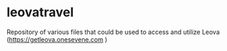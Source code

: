 # leovatravel
Repository of various files that could be used to access and utilize Leova (https://getleova.onesevene.com ) 
